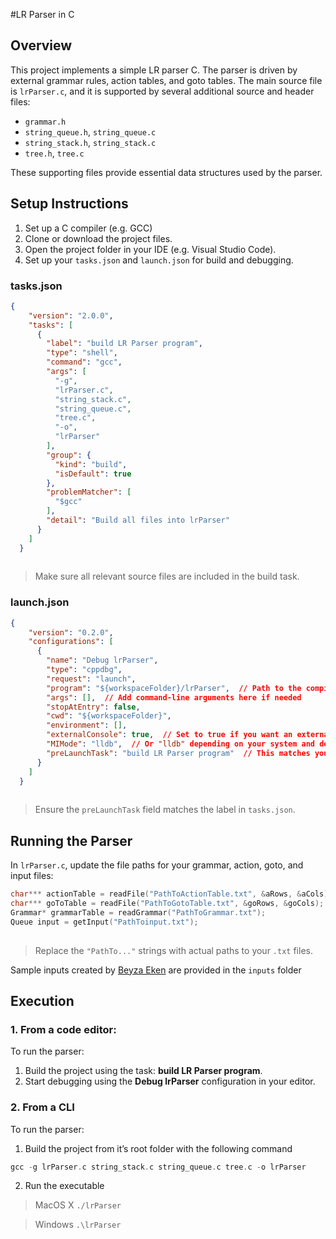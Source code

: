 #LR Parser in C

## Overview

This project implements a simple LR parser C. The parser is driven by external grammar rules, action tables, and goto tables. The main source file is `lrParser.c`, and it is supported by several additional source and header files:

- `grammar.h`
- `string_queue.h`, `string_queue.c`
- `string_stack.h`, `string_stack.c`
- `tree.h`, `tree.c`

These supporting files provide essential data structures used by the parser.

## Setup Instructions

1. Set up a C compiler (e.g. GCC)
2. Clone or download the project files.
3. Open the project folder in your IDE (e.g. Visual Studio Code).
4. Set up your `tasks.json` and `launch.json` for build and debugging.

### tasks.json

```json
{
    "version": "2.0.0",
    "tasks": [
      {
        "label": "build LR Parser program",
        "type": "shell",
        "command": "gcc",
        "args": [
          "-g",
          "lrParser.c",
          "string_stack.c",
          "string_queue.c",
          "tree.c",
          "-o",
          "lrParser"
        ],
        "group": {
          "kind": "build",
          "isDefault": true
        },
        "problemMatcher": [
          "$gcc"
        ],
        "detail": "Build all files into lrParser"
      }
    ]
  }
  
```

> Make sure all relevant source files are included in the build task.
> 

### launch.json

```json
{
    "version": "0.2.0",
    "configurations": [
      {
        "name": "Debug lrParser",
        "type": "cppdbg",
        "request": "launch",
        "program": "${workspaceFolder}/lrParser",  // Path to the compiled binary
        "args": [],  // Add command-line arguments here if needed
        "stopAtEntry": false,
        "cwd": "${workspaceFolder}",
        "environment": [],
        "externalConsole": true,  // Set to true if you want an external console
        "MIMode": "lldb",  // Or "lldb" depending on your system and debugger
        "preLaunchTask": "build LR Parser program"  // This matches your task label
      }
    ]
  }
  
```

> Ensure the `preLaunchTask` field matches the label in `tasks.json`.
> 

## Running the Parser

In `lrParser.c`, update the file paths for your grammar, action, goto, and input files:

```c
char*** actionTable = readFile("PathToActionTable.txt", &aRows, &aCols);
char*** goToTable = readFile("PathToGotoTable.txt", &goRows, &goCols);
Grammar* grammarTable = readGrammar("PathToGrammar.txt");
Queue input = getInput("PathToinput.txt");
   
```

> Replace the `"PathTo..."` strings with actual paths to your `.txt` files.

Sample inputs created by [Beyza Eken](http://github.com/beken) are provided in the `inputs` folder

## Execution

### 1. From a code editor:

To run the parser:

1. Build the project using the task: **build LR Parser program**.
2. Start debugging using the **Debug lrParser** configuration in your editor.

### 2. From a CLI

To run the parser:

1. Build the project from it’s root folder with the following command

```c
gcc -g lrParser.c string_stack.c string_queue.c tree.c -o lrParser
```

2. Run the executable

> MacOS X `./lrParser`
> 

> Windows `.\lrParser`
> 
